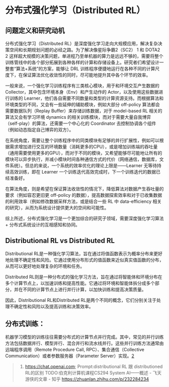 

<!--
 * @version:
 * @Author:  StevenJokess（蔡舒起） https://github.com/StevenJokess
 * @Date: 2023-03-22 03:10:55
 * @LastEditors:  StevenJokess（蔡舒起） https://github.com/StevenJokess
 * @LastEditTime: 2023-05-06 18:53:47
 * @Description:
 * @Help me: 如有帮助，请赞助，失业3年了。![支付宝收款码](https://github.com/StevenJokess/d2rl/blob/master/img/%E6%94%B6.jpg)
 * @TODO::
 * @Reference:
-->
# 分布式强化学习（Distributed RL）

## 问题定义和研究动机

分布式强化学习（Distributed RL）是深度强化学习走向大规模应用，解决复杂决策空间和长期规划问题的必经之路。为了解决像星际争霸2（SC2） 1 和 DOTA2 2 这样超大规模的决策问题，单进程乃至单机器的算力是远远不够的，需要将整个训练管线中的各个部分拓展到各种各样的计算和存储设备上。研究者们希望设计一整套“算法+系统”的方案，能够让 DRL 训练程序便捷地运行在各种不同的计算尺度下，在保证算法优化收敛性的同时，尽可能地提升其中各个环节的效率。

一般来说，一个强化学习训练程序有三类核心模块，用于和环境交互产生数据的 Collector，其中包含环境本身（Env）和产生动作的 Actor，以及使用这些数据进行训练的 Learner，他们各自需要不同数量和类型的计算资源支持。而根据算法和环境类型的不同，又会有一些延伸的辅助模块，例如大部分 off-policy 算法都会需要数据队列（Replay Buffer）来存储训练数据，对于 model-based RL 相关的算法又会有学习环境 dynamics 的相关训练模块，而对于需要大量自我博弈（self-play）的算法，还需要一个中心化的 Coordinator 去控制协调各个组件（例如动态指定自己博弈的双方）。

在系统角度，需要让整个训练程序中的同类模块有足够的并行扩展性，例如可以根据需求增加进行交互的环境数量（消耗更多的CPU），或是增加训练端的吞吐量（通用需要使用更多的GPU），而对于不同的模块，又希望能够尽可能地让所有的模块可以异步执行，并减小模块时间各种通信方式的代价（网络通信，数据库，文件系统）。但总的来说，一个系统的效率优化的理论上限是——Learner 无等待持续高效训练，即在 Learner 一个训练迭代高效完成时，下一个训练迭代的数据已经准备好。

在算法角度，则是希望在保证算法收敛性的情况下，降低算法对数据产生吞吐量的要求（例如容忍更旧更 off-policy 的数据），提高数据探索效率和对于已收集数据的利用效率（例如修改数据采样方法，或是结合一些 RL 中 data-efficiency 相关的研究），从而为系统设计提供更大的空间和可能性。

综上所述，分布式强化学习是一个更加综合的研究子领域，需要深度强化学习算法 + 分布式系统设计的互相感知和协同。

## Distributional RL vs Distributed RL

Distributional RL是一种强化学习算法，旨在通过将值函数表示为概率分布来更好地处理不确定性和风险。它通过使用分布形式的值函数来近似真实值函数的分布，从而可以更好地处理复杂的环境和任务。

Distributed RL则是一种分布式的强化学习方法，旨在通过将智能体和环境分布在多个计算节点上，以加速训练和提高性能。它通过将环境和智能体拆分成多个部分，并在不同的计算节点上进行并行计算，以加快训练和提高决策质量。

因此，Distributional RL和Distributed RL是两个不同的概念，它们分别关注于处理不确定性和风险以及提高训练和决策效率。

## 分布式训练：

机器学习模型的训练往往需要分布式的计算节点并行完成。其中，常见的并行训练方法包括数据并行、模型并行、混合并行和流水线并行。这些并行训练方法通常由远端程序调用（Remote Procedure Call, RPC）、集合通信（Collective Communication）或者参数服务器（Parameter Server）实现。[2]


[1]: https://opendilab.github.io/DI-engine/02_algo/distributed_rl_zh.html#id2
[2]: https://openmlsys.github.io/chapter_introduction/architecture.html

> 1. https://chat.openai.com; Prompt:distributional RL 跟 distributioned RL的区别
TODO:伯克利计算机课程CS294 System AI——概述 - 飞天游侠的文章 - 知乎
https://zhuanlan.zhihu.com/p/232284234
